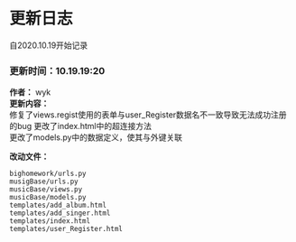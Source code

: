 # 更新日志

自2020.10.19开始记录

### 更新时间：10.19.19:20
**作者：** wyk  
**更新内容：**   
修复了views.regist使用的表单与user_Register数据名不一致导致无法成功注册的bug
更改了index.html中的超连接方法  
更改了models.py中的数据定义，使其与外键关联

**改动文件：**
```
bighomework/urls.py
musigBase/urls.py
musicBase/views.py
musicBase/models.py
templates/add_album.html
templates/add_singer.html
templates/index.html
templates/user_Register.html
```
